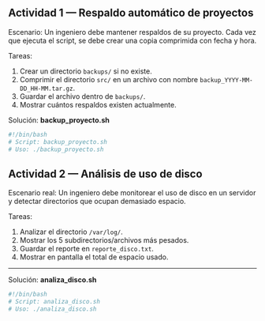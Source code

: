 ## Actividad 1 — Respaldo automático de proyectos

Escenario:
Un ingeniero debe mantener respaldos de su proyecto. Cada vez que ejecuta el script, se debe crear una copia comprimida con fecha y hora.

Tareas:

1. Crear un directorio `backups/` si no existe.
2. Comprimir el directorio `src/` en un archivo con nombre `backup_YYYY-MM-DD_HH-MM.tar.gz`.
3. Guardar el archivo dentro de `backups/`.
4. Mostrar cuántos respaldos existen actualmente.

Solución: **backup_proyecto.sh**

```bash
#!/bin/bash
# Script: backup_proyecto.sh
# Uso: ./backup_proyecto.sh

```

## Actividad 2 — Análisis de uso de disco

Escenario real:
Un ingeniero debe monitorear el uso de disco en un servidor y detectar directorios que ocupan demasiado espacio.

Tareas:

1. Analizar el directorio `/var/log/`.
2. Mostrar los 5 subdirectorios/archivos más pesados.
3. Guardar el reporte en `reporte_disco.txt`.
4. Mostrar en pantalla el total de espacio usado.

---
Solución: **analiza_disco.sh**

```bash
#!/bin/bash
# Script: analiza_disco.sh
# Uso: ./analiza_disco.sh
```
